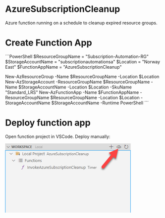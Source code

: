 # AzureSubscriptionCleanup
Azure function running on a schedule to cleanup expired resource groups.


# Create Function App

´´´PowerShell
$ResourceGroupName = "Subscription-Automation-RG"
$StorageAccountName = "subscriptionautomationsa"
$Location = "Norway East"
$FunctionAppName = "AzureSubscriptionCleanup"

New-AzResourceGroup -Name $ResourceGroupName -Location $Location
New-AzStorageAccount -ResourceGroupName $ResourceGroupName -Name $StorageAccountName -Location $Location -SkuName "Standard_LRS"
New-AzFunctionApp -Name $FunctionAppName -ResourceGroupName $ResourceGroupName -Location $Location -StorageAccountName $StorageAccountName -Runtime PowerShell
´´´

# Deploy function app

Open function project in VSCode. Deploy manually:

![DocumentationImage](/doc/images/Deploy.png)